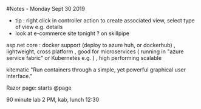 #Notes - Monday Sept 30 2019

* tip : right click in controller action to create associated view, select type of view e.g. details
* look at e-commerce site tonight ? on skillpipe

asp.net core : docker support (deploy to azure huh, or dockerhub) , lightweight, cross platform
, good for microservices ( running in "azure service fabric" or Kubernetes e.g. ) , high performing scalable

kitematic "Run containers through a simple, yet powerful graphical user interface."

Razor page: starts @page

90 minute lab 
2 PM, kab, lunch 12:30